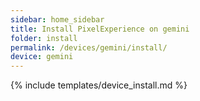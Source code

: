 ```yaml
---
sidebar: home_sidebar
title: Install PixelExperience on gemini
folder: install
permalink: /devices/gemini/install/
device: gemini
---
```

{% include templates/device_install.md %}
